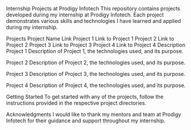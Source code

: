 Internship Projects at Prodigy Infotech
This repository contains projects developed during my internship at Prodigy Infotech. Each project demonstrates various skills and technologies I have learned and applied during my internship.

Projects
Project Name	Link
Project 1	Link to Project 1
Project 2	Link to Project 2
Project 3	Link to Project 3
Project 4	Link to Project 4
Description
Project 1
Description of Project 1, the technologies used, and its purpose.

Project 2
Description of Project 2, the technologies used, and its purpose.

Project 3
Description of Project 3, the technologies used, and its purpose.

Project 4
Description of Project 4, the technologies used, and its purpose.

Getting Started
To get started with any of the projects, follow the instructions provided in the respective project directories.

Acknowledgments
I would like to thank my mentors and team at Prodigy Infotech for their guidance and support throughout my internship.
